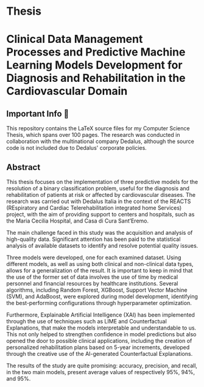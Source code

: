 # Thesis
# Clinical Data Management Processes and Predictive Machine Learning Models Development for Diagnosis and Rehabilitation in the Cardiovascular Domain

## Important Info 📝
This repository contains the LaTeX source files for my Computer Science Thesis, which spans over 100 pages. The research was conducted in collaboration with the multinational company Dedalus, although the source code is not included due to Dedalus' corporate policies.

## Abstract

This thesis focuses on the implementation of three predictive models for the resolution of a binary classification problem, useful for the diagnosis and rehabilitation of patients at risk or affected by cardiovascular diseases. The research was carried out with Dedalus Italia in the context of the REACTS (REspiratory and Cardiac Telerehabilitation integrated home Services) project, with the aim of providing support to centers and hospitals, such as the Maria Cecilia Hospital, and Casa di Cura Sant’Eremo.

The main challenge faced in this study was the acquisition and analysis of high-quality data. Significant attention has been paid to the statistical analysis of available datasets to identify and resolve potential quality issues.

Three models were developed, one for each examined dataset. Using different models, as well as using both clinical and non-clinical data types, allows for a generalization of the result. It is important to keep in mind that the use of the former set of data involves the use of time by medical personnel and financial resources by healthcare institutions. Several algorithms, including Random Forest, XGBoost, Support Vector Machine (SVM), and AdaBoost, were explored during model development, identifying the best-performing configurations through hyperparameter optimization.

Furthermore, Explainable Artificial Intelligence (XAI) has been implemented through the use of techniques such as LIME and Counterfactual Explanations, that make the models interpretable and understandable to us. This not only helped to strengthen confidence in model predictions but also opened the door to possible clinical applications, including the creation of personalized rehabilitation plans based on 5-year increments, developed through the creative use of the AI-generated Counterfactual Explanations.

The results of the study are quite promising: accuracy, precision, and recall, in the two main models, present average values of respectively 95%, 94%, and 95%.

